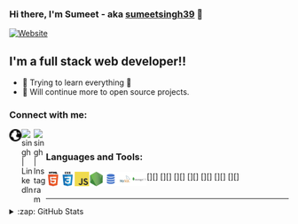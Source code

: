 ### Hi there, I'm Sumeet - aka [sumeetsingh39][website] 👋

[![Website](https://img.shields.io/website?label=sumeetsingh39&style=for-the-badge&url=https%3A%2F%2Fcodestackr.com)](https://sumeetsingh39.github.io/portfoliov1/)

## I'm a full stack web developer!!


- 🌱 Trying to learn everything 🤣
- 🥅 Will continue more to open source projects.


### Connect with me:

[<img align="left" alt="singh" width="22px" src="https://raw.githubusercontent.com/iconic/open-iconic/master/svg/globe.svg" />][website]
[<img align="left" alt="singh | LinkedIn" width="22px" src="https://cdn.jsdelivr.net/npm/simple-icons@v3/icons/linkedin.svg" />][linkedin]
[<img align="left" alt="singh | Instagram" width="22px" src="https://cdn.jsdelivr.net/npm/simple-icons@v3/icons/instagram.svg" />][instagram]

<br />

### Languages and Tools:


[<img align="left" alt="HTML5" width="26px" src="https://raw.githubusercontent.com/github/explore/80688e429a7d4ef2fca1e82350fe8e3517d3494d/topics/html/html.png" />][]
[<img align="left" alt="CSS3" width="26px" src="https://raw.githubusercontent.com/github/explore/80688e429a7d4ef2fca1e82350fe8e3517d3494d/topics/css/css.png" />][]
[<img align="left" alt="JavaScript" width="26px" src="https://raw.githubusercontent.com/github/explore/80688e429a7d4ef2fca1e82350fe8e3517d3494d/topics/javascript/javascript.png" />][]
[<img align="left" alt="Node.js" width="26px" src="https://raw.githubusercontent.com/github/explore/80688e429a7d4ef2fca1e82350fe8e3517d3494d/topics/nodejs/nodejs.png" />][]
[<img align="left" alt="SQL" width="26px" src="https://raw.githubusercontent.com/github/explore/80688e429a7d4ef2fca1e82350fe8e3517d3494d/topics/sql/sql.png" />][]
[<img align="left" alt="MySQL" width="26px" src="https://raw.githubusercontent.com/github/explore/80688e429a7d4ef2fca1e82350fe8e3517d3494d/topics/mysql/mysql.png" />][]
[<img align="left" alt="MongoDB" width="26px" src="https://raw.githubusercontent.com/github/explore/80688e429a7d4ef2fca1e82350fe8e3517d3494d/topics/mongodb/mongodb.png" />][]
<br />
<br />

---


<details>
  <summary>:zap: GitHub Stats</summary>

  <img align="left" alt="sumeetsingh39's GitHub Stats" src="https://github-readme-stats.codestackr.vercel.app/api?username=sumeetsingh39&show_icons=true&hide_border=true" />

</details>

[website]: https://sumeetsingh39.github.io/portfoliov1/
[instagram]: https://www.instagram.com/singh.slade/
[linkedin]: https://www.linkedin.com/in/sumeet-singh39/
